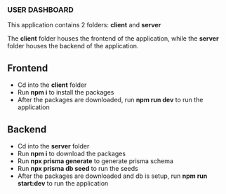 ### USER DASHBOARD

This application contains 2 folders: **client** and **server**

The **client** folder houses the frontend of the application, while the **server** folder houses the backend of the application.

## Frontend

- Cd into the **client** folder
- Run **npm i** to install the packages
- After the packages are downloaded, run **npm run dev** to run the application

## Backend

- Cd into the **server** folder
- Run **npm i** to download the packages
- Run **npx prisma generate** to generate prisma schema
- Run **npx prisma db seed** to run the seeds
- After the packages are downloaded and db is setup, run **npm run start:dev** to run the application
